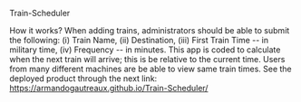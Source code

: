 Train-Scheduler

How it works? When adding trains, administrators should be able to submit the following: (i) Train Name, (ii) Destination, (iii) First Train Time -- in military time, (iv) Frequency -- in minutes. This app is coded to calculate when the next train will arrive; this is be relative to the current time. Users from many different machines are be able to view same train times.
See the deployed product through the next link: https://armandogautreaux.github.io/Train-Scheduler/
